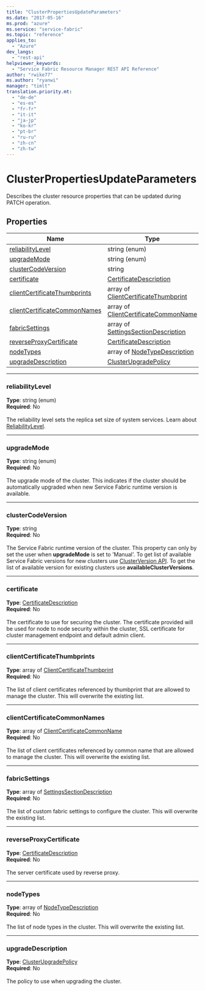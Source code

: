 ```yaml
---
title: "ClusterPropertiesUpdateParameters"
ms.date: "2017-05-16"
ms.prod: "azure"
ms.service: "service-fabric"
ms.topic: "reference"
applies_to: 
  - "Azure"
dev_langs: 
  - "rest-api"
helpviewer_keywords: 
  - "Service Fabric Resource Manager REST API Reference"
author: "rwike77"
ms.author: "ryanwi"
manager: "timlt"
translation.priority.mt: 
  - "de-de"
  - "es-es"
  - "fr-fr"
  - "it-it"
  - "ja-jp"
  - "ko-kr"
  - "pt-br"
  - "ru-ru"
  - "zh-cn"
  - "zh-tw"
---
```

# ClusterPropertiesUpdateParameters

Describes the cluster resource properties that can be updated during PATCH operation.

## Properties
| Name | Type | Required |
| --- | --- | --- |
| [reliabilityLevel](#reliabilitylevel) | string (enum) | No |
| [upgradeMode](#upgrademode) | string (enum) | No |
| [clusterCodeVersion](#clustercodeversion) | string | No |
| [certificate](#certificate) | [CertificateDescription](sfrp-model-certificatedescription.md) | No |
| [clientCertificateThumbprints](#clientcertificatethumbprints) | array of [ClientCertificateThumbprint](sfrp-model-clientcertificatethumbprint.md) | No |
| [clientCertificateCommonNames](#clientcertificatecommonnames) | array of [ClientCertificateCommonName](sfrp-model-clientcertificatecommonname.md) | No |
| [fabricSettings](#fabricsettings) | array of [SettingsSectionDescription](sfrp-model-settingssectiondescription.md) | No |
| [reverseProxyCertificate](#reverseproxycertificate) | [CertificateDescription](sfrp-model-certificatedescription.md) | No |
| [nodeTypes](#nodetypes) | array of [NodeTypeDescription](sfrp-model-nodetypedescription.md) | No |
| [upgradeDescription](#upgradedescription) | [ClusterUpgradePolicy](sfrp-model-clusterupgradepolicy.md) | No |

____
### reliabilityLevel
__Type__: string (enum) <br/>
__Required__: No<br/>
<br/>
The reliability level sets the replica set size of system services. Learn about [ReliabilityLevel](https://docs.microsoft.com/en-us/azure/service-fabric/service-fabric-cluster-capacity).

____
### upgradeMode
__Type__: string (enum) <br/>
__Required__: No<br/>
<br/>
The upgrade mode of the cluster. This indicates if the cluster should be automatically upgraded when new Service Fabric runtime version is available.

____
### clusterCodeVersion
__Type__: string <br/>
__Required__: No<br/>
<br/>
The Service Fabric runtime version of the cluster. This property can only by set the user when **upgradeMode** is set to 'Manual'. To get list of available Service Fabric versions for new clusters use [ClusterVersion API](sfrp-api-clusterversions_list.md). To get the list of available version for existing clusters use **availableClusterVersions**.

____
### certificate
__Type__: [CertificateDescription](sfrp-model-certificatedescription.md) <br/>
__Required__: No<br/>
<br/>
The certificate to use for securing the cluster. The certificate provided will be used for  node to node security within the cluster, SSL certificate for cluster management endpoint and default  admin client.

____
### clientCertificateThumbprints
__Type__: array of [ClientCertificateThumbprint](sfrp-model-clientcertificatethumbprint.md) <br/>
__Required__: No<br/>
<br/>
The list of client certificates referenced by thumbprint that are allowed to manage the cluster. This will overwrite the existing list.

____
### clientCertificateCommonNames
__Type__: array of [ClientCertificateCommonName](sfrp-model-clientcertificatecommonname.md) <br/>
__Required__: No<br/>
<br/>
The list of client certificates referenced by common name that are allowed to manage the cluster. This will overwrite the existing list.

____
### fabricSettings
__Type__: array of [SettingsSectionDescription](sfrp-model-settingssectiondescription.md) <br/>
__Required__: No<br/>
<br/>
The list of custom fabric settings to configure the cluster. This will overwrite the existing list.

____
### reverseProxyCertificate
__Type__: [CertificateDescription](sfrp-model-certificatedescription.md) <br/>
__Required__: No<br/>
<br/>
The server certificate used by reverse proxy.

____
### nodeTypes
__Type__: array of [NodeTypeDescription](sfrp-model-nodetypedescription.md) <br/>
__Required__: No<br/>
<br/>
The list of node types in the cluster. This will overwrite the existing list.

____
### upgradeDescription
__Type__: [ClusterUpgradePolicy](sfrp-model-clusterupgradepolicy.md) <br/>
__Required__: No<br/>
<br/>
The policy to use when upgrading the cluster.
